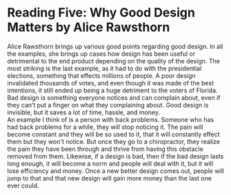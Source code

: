 <h1>Reading Five: Why Good Design Matters by Alice Rawsthorn </h1>

Alice Rawsthorn brings up various good points regarding good design. In all the examples, she brings up cases how design has been useful or detrimental to the end product depending on the quality of the design. The most striking is the last example, as it had to do with the presidential elections, something that effects millions of people. A poor design invalidated thousands of votes, and even though it was made of the best intentions, it still ended up being a huge detriment to the voters of Florida. Bad design is something everyone notices and can complain about, even if they can’t put a finger on what they complaining about. Good design is invisible, but it saves a lot of time, hassle, and money.
<br>An example I think of is a person with back problems. Someone who has had back problems for a while, they will stop noticing it. The pain will become constant and they will be so used to it, that it will constantly effect them but they won't notice. But once they go to a chiropractor, they realize the pain they have been through and thrive from having this obstacle removed from them. Likewise, if a design is bad, then if the bad design lasts long enough, it will become a norm and people will deal with it, but it will lose efficiency and money. Once a new better design comes out, people will jump to that and that new design will gain more money than the last one ever could. 
